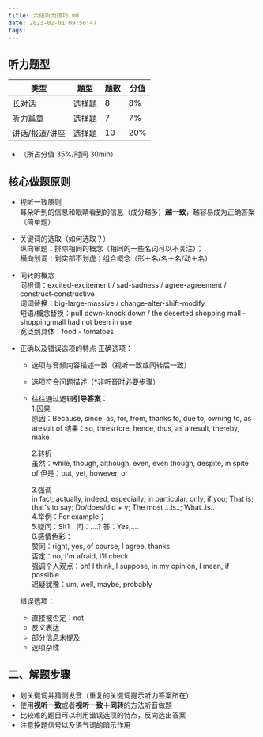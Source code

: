 ```yaml
---
title: 六级听力技巧.md
date: 2023-02-01 09:50:47
tags:
---
```


## 听力题型

| 类型           | 题型   | 题数 | 分值 |
| -------------- | ------ | ---- | ---- |
| 长对话         | 选择题 | 8    | 8%   |
| 听力篇章       | 选择题 | 7    | 7%   |
| 讲话/报道/讲座 | 选择题 | 10   | 20%  |

- （所占分值 35%/时间 30min）

## 核心做题原则

- 视听一致原则  
  耳朵听到的信息和眼睛看到的信息（成分越多）**越一致**，越容易成为正确答案（简单题）
- 关键词的选取（如何选取？）  
  纵向审题：排除相同的概念（相同的一些名词可以不关注）；  
  横向划词：划实部不划虚；组合概念（形＋名/名＋名/动＋名）
- 同转的概念  
  同根词：excited-excitement / sad-sadness / agree-agreement / construct-constructive  
  词词替换：big-large-massive / change-alter-shift-modify  
  短语/概念替换：pull down-knock down / the deserted shopping mall - shopping mall had not been in use  
  宽泛到具体：food - tomatoes
- 正确以及错误选项的特点
  正确选项：

  - 选项与音频内容描述一致（视听一致或同转后一致）
  - 选项符合问题描述（\*非听音时必要步骤）
  - 往往通过逻辑**引导答案**：  
    1.因果  
    原因：Because, since, as, for, from, thanks to, due to, owning to, as aresult of
    结果：so, thresrfore, hence, thus, as a result, thereby, make

    2.转折  
    虽然：while, though, although, even, even though, despite, in spite of
    但是：but, yet, however, or

    3.强调  
    in fact, actually, indeed, especially, in particular, only, if you; That is; that's to say; Do/does/did + v;
    The most ...is..; What..is..  
    4.举例：For example；  
    5.疑问：Sit1：问：....? 答：Yes,....  
    6.感情色彩：  
    赞同：right, yes, of course, I agree, thanks  
    否定：no, I'm afraid, I'll check  
    强调个人观点：oh! I think, I suppose, in my opinion, I mean, if possible  
    迟疑犹豫：um, well, maybe, probably

  错误选项：

  - 直接被否定：not
  - 反义表达
  - 部分信息未提及
  - 选项杂糅

## 二、解题步骤

- 划关键词并猜测发音（重复的关键词提示听力答案所在）
- 使用**视听一致**或者**视听一致＋同转**的方法听音做题
- 比较难的题目可以利用错误选项的特点，反向选出答案
- 注意换题信号以及语气词的暗示作用
